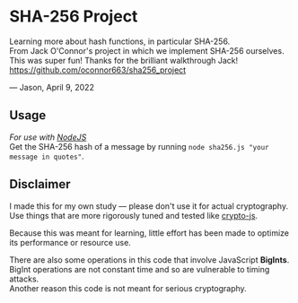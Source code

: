 # SHA-256 Project

Learning more about hash functions, in particular SHA-256.  
From Jack O'Connor's project in which we implement SHA-256 ourselves.  
This was super fun! Thanks for the brilliant walkthrough Jack!  
https://github.com/oconnor663/sha256_project

— Jason, April 9, 2022

## Usage

_For use with [NodeJS](https://nodejs.org/)_  
Get the SHA-256 hash of a message by running `node sha256.js "your message in quotes"`.

## Disclaimer

I made this for my own study — please don't use it for actual cryptography.  
Use things that are more rigorously tuned and tested like [crypto-js](https://github.com/brix/crypto-js).

Because this was meant for learning, little effort has been made to optimize its performance or resource use.

There are also some operations in this code that involve JavaScript **BigInts**.  
BigInt operations are not constant time and so are vulnerable to timing attacks.  
Another reason this code is not meant for serious cryptography.
